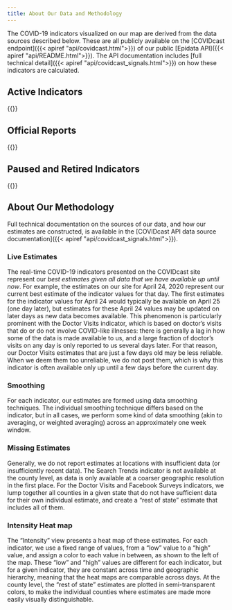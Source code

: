 ```yaml
---
title: About Our Data and Methodology
---
```


The COVID-19 indicators visualized on our map are derived from the data sources described below. These are all publicly available on the [COVIDcast endpoint]({{< apiref "api/covidcast.html">}}) of our public [Epidata API]({{< apiref "api/README.html">}}). The API documentation includes [full technical detail]({{< apiref "api/covidcast_signals.html">}}) on how these indicators are calculated.

## Active Indicators

{{<indicators category="active" >}}

## Official Reports

{{<indicators category="official" >}}

## Paused and Retired Indicators

{{<indicators category="archived" >}}

## About Our Methodology

Full technical documentation on the sources of our data, and how our estimates are constructed, is available in the [COVIDcast API data source documentation]({{< apiref "api/covidcast_signals.html">}}).

### Live Estimates

The real-time COVID-19 indicators presented on the COVIDcast site represent our _best estimates given all data that we have available up until now_. For example, the estimates on our site for April 24, 2020 represent our current best estimate of the indicator values for that day. The first estimates for the indicator values for April 24 would typically be available on April 25 (one day later), but estimates for these April 24 values may be updated on later days as new data becomes available. This phenomenon is particularly prominent with the Doctor Visits indicator, which is based on doctor’s visits that do or do not involve COVID-like illnesses: there is generally a lag in how some of the data is made available to us, and a large fraction of doctor’s visits on any day is only reported to us several days later. For that reason, our Doctor Visits estimates that are just a few days old may be less reliable. When we deem them too unreliable, we do not post them, which is why this indicator is often available only up until a few days before the current day.

### Smoothing

For each indicator, our estimates are formed using data smoothing techniques. The individual smoothing technique differs based on the indicator, but in all cases, we perform some kind of data smoothing (akin to averaging, or weighted averaging) across an approximately one week window.

### Missing Estimates

Generally, we do not report estimates at locations with insufficient data (or insufficiently recent data). The Search Trends indicator is not available at the county level, as data is only available at a coarser geographic resolution in the first place. For the Doctor Visits and Facebook Surveys indicators, we lump together all counties in a given state that do not have sufficient data for their own individual estimate, and create a “rest of state” estimate that includes all of them.

### Intensity Heat map

The “Intensity” view presents a heat map of these estimates. For each indicator, we use a fixed range of values, from a “low” value to a “high” value, and assign a color to each value in between, as shown to the left of the map. These “low” and “high” values are different for each indicator, but for a given indicator, they are constant across time and geographic hierarchy, meaning that the heat maps are comparable across days. At the county level, the “rest of state” estimates are plotted in semi-transparent colors, to make the individual counties where estimates are made more easily visually distinguishable.
